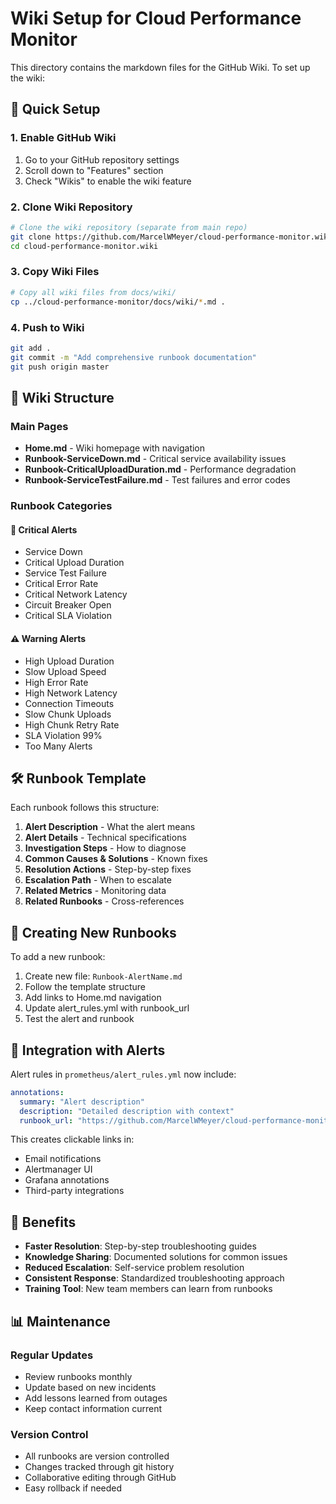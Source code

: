 # Wiki Setup for Cloud Performance Monitor

This directory contains the markdown files for the GitHub Wiki. To set up the wiki:

## 🚀 Quick Setup

### 1. Enable GitHub Wiki
1. Go to your GitHub repository settings
2. Scroll down to "Features" section
3. Check "Wikis" to enable the wiki feature

### 2. Clone Wiki Repository
```bash
# Clone the wiki repository (separate from main repo)
git clone https://github.com/MarcelWMeyer/cloud-performance-monitor.wiki.git
cd cloud-performance-monitor.wiki
```

### 3. Copy Wiki Files
```bash
# Copy all wiki files from docs/wiki/
cp ../cloud-performance-monitor/docs/wiki/*.md .
```

### 4. Push to Wiki
```bash
git add .
git commit -m "Add comprehensive runbook documentation"
git push origin master
```

## 📖 Wiki Structure

### Main Pages
- **Home.md** - Wiki homepage with navigation
- **Runbook-ServiceDown.md** - Critical service availability issues
- **Runbook-CriticalUploadDuration.md** - Performance degradation
- **Runbook-ServiceTestFailure.md** - Test failures and error codes

### Runbook Categories

#### 🚨 Critical Alerts
- Service Down
- Critical Upload Duration  
- Service Test Failure
- Critical Error Rate
- Critical Network Latency
- Circuit Breaker Open
- Critical SLA Violation

#### ⚠️ Warning Alerts
- High Upload Duration
- Slow Upload Speed
- High Error Rate
- High Network Latency
- Connection Timeouts
- Slow Chunk Uploads
- High Chunk Retry Rate
- SLA Violation 99%
- Too Many Alerts

## 🛠️ Runbook Template

Each runbook follows this structure:
1. **Alert Description** - What the alert means
2. **Alert Details** - Technical specifications
3. **Investigation Steps** - How to diagnose
4. **Common Causes & Solutions** - Known fixes
5. **Resolution Actions** - Step-by-step fixes
6. **Escalation Path** - When to escalate
7. **Related Metrics** - Monitoring data
8. **Related Runbooks** - Cross-references

## 📝 Creating New Runbooks

To add a new runbook:

1. Create new file: `Runbook-AlertName.md`
2. Follow the template structure
3. Add links to Home.md navigation
4. Update alert_rules.yml with runbook_url
5. Test the alert and runbook

## 🔗 Integration with Alerts

Alert rules in `prometheus/alert_rules.yml` now include:
```yaml
annotations:
  summary: "Alert description"
  description: "Detailed description with context"
  runbook_url: "https://github.com/MarcelWMeyer/cloud-performance-monitor/wiki/Runbook-AlertName"
```

This creates clickable links in:
- Email notifications
- Alertmanager UI
- Grafana annotations
- Third-party integrations

## 🎯 Benefits

- **Faster Resolution**: Step-by-step troubleshooting guides
- **Knowledge Sharing**: Documented solutions for common issues
- **Reduced Escalation**: Self-service problem resolution
- **Consistent Response**: Standardized troubleshooting approach
- **Training Tool**: New team members can learn from runbooks

## 📊 Maintenance

### Regular Updates
- Review runbooks monthly
- Update based on new incidents
- Add lessons learned from outages
- Keep contact information current

### Version Control
- All runbooks are version controlled
- Changes tracked through git history
- Collaborative editing through GitHub
- Easy rollback if needed